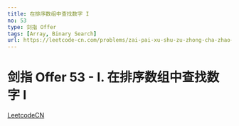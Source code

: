 ```yaml
---
title: 在排序数组中查找数字 I
no: 53
type: 剑指 Offer
tags: [Array, Binary Search]
url: https://leetcode-cn.com/problems/zai-pai-xu-shu-zu-zhong-cha-zhao-shu-zi-lcof/
---
```


# 剑指 Offer 53 - I. 在排序数组中查找数字 I

[LeetcodeCN](https://leetcode-cn.com/problems/zai-pai-xu-shu-zu-zhong-cha-zhao-shu-zi-lcof/)
